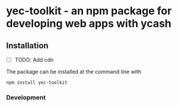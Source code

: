 # yec-toolkit - an npm package for developing web apps with ycash


## Installation

- [ ] TODO: Add cdn

The package can be installed at the command line with

```
npm install yec-toolkit
```

### Development

